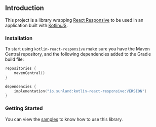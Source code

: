## Introduction

This project is a library wrapping [React Responsive](https://github.com/contra/react-responsive) to be used in an 
application built with [Kotlin/JS](https://kotlinlang.org/docs/reference/js-overview.html).

### Installation

To start using `kotlin-react-responsive` make sure you have the Maven Central repository, and the following dependencies added to 
the Gradle build file:

```kotlin
repositories {
    mavenCentral()
}

dependencies {
    implementation("io.sunland:kotlin-react-responsive:VERSION")
}
```

### Getting Started

You can view the [samples](https://github.com/sunlandx/kotlin-js-wrappers/tree/master/kotlin-react-responsive/react-responsive-samples) to know 
how to use this library.
